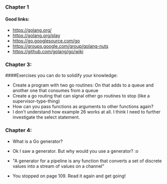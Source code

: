 
### Chapter 1
#### Good links:
- https://golang.org/
- https://golang.org/play
- https://go.googlesource.com/go
- https://groups.google.com/group/golang-nuts
- https://github.com/golang/go/wiki


### Chapter 3:
####Exercises you can do to solidify your knowledge:
- Create a program with two go routines: On that adds to a queue and another one that consumes from a queue
- Create a go routing that can signal other go routines to stop (like a supervisor-type-thing)
- How can you pass functions as arguments to other functions again?
- I don't understand how example 26 works at all. I think I need to further investigate the select statement.

### Chapter 4:
- What is a Go generator?
- Ok I saw a generator. But why would you use a generator? :o
- "A generator for a pipeline is any function that converts a set of discrete values into a stream of values on a channel"

- You stopped on page 109. Read it again and get going!